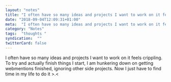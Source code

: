 ```yaml
---
layout: "notes"
title: "I often have so many ideas and projects I want to work on it feels..."
date: "2018-09-04T12:09:31+01:00"
meta:  "I often have so many ideas and projects I want to work on it feels..."
category: "Notes"
tags:  "thoughts "
syndication:  ""
twitterCard: false
---
```

I often have so many ideas and projects I want to work on it feels crippling. To try and actually finish things I start, I am hunkering down on getting webmentions finished, ignoring other side projects. Now I just have to find time in my life to do it >.<

